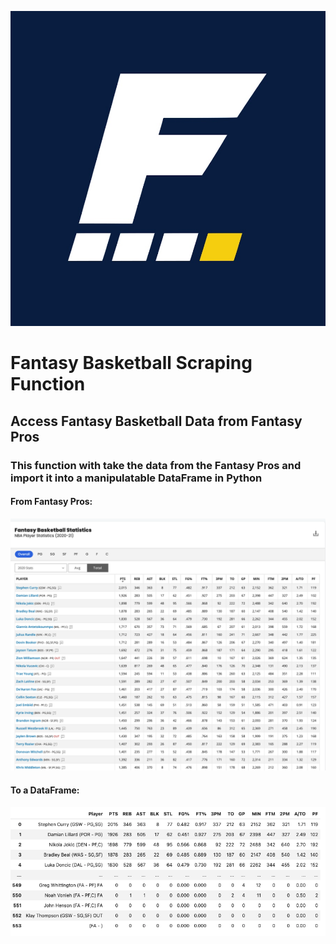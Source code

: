 ![logo](fantasypros.jpeg)
# Fantasy Basketball Scraping Function
## Access Fantasy Basketball Data from Fantasy Pros
### This function with take the data from the Fantasy Pros and import it into a manipulatable DataFrame in Python

#### From Fantasy Pros:
![logo](fromsite.png)

#### To a DataFrame:
![logo](fromanalysis.png)